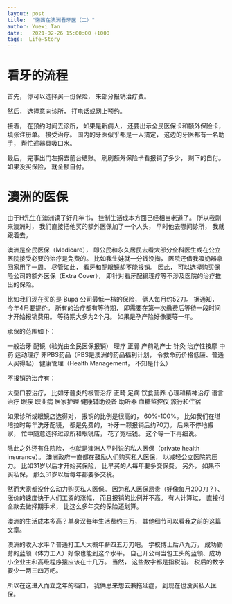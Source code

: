 ```yaml
---
layout: post
title:  "懒茜在澳洲看牙医（二）"
author: Yuexi Tan
date:   2021-02-26 15:00:00 +1000
tags:  Life-Story
---
```


# 看牙的流程

首先，
你可以选择买一份保险，
来部分报销治疗费。


然后，
选择意向诊所，
打电话或网上预约。


接着，
在预约时间去诊所，
如果是新病人，
还要出示全民医保卡和额外保险卡，
填张注册单。
接受治疗。
国内的牙医似乎都是一人搞定，
这边的牙医都有一名助手，
帮忙递器具吸口水。


最后，
完事出门左拐去前台结账。
刷刷额外保险卡看报销了多少，
剩下的自付。
如果没买保险，
就全额自付。


# 澳洲的医保

由于H先生在澳洲读了好几年书，
控制生活成本方面已经相当老道了。
所以我刚来澳洲时，
我们直接把他买的额外医保加了一个人头，
平时他去哪间诊所，
我就跟着去。


澳洲是全民医保（Medicare），
即公民和永久居民去看大部分全科医生或在公立医院接受必要的治疗是免费的。
比如我生娃就一分钱没掏，
医院还借我吸奶器拿回家用了一周。
尽管如此，
看牙和配眼镜却不能报销。
因此，
可以选择购买保险公司的额外医保（Extra Cover），
即针对看牙配镜理疗等不涉及医院的治疗推出的保险。


比如我们现在买的是 Bupa 公司最低一档的保险，
俩人每月约52刀。
据通知，
今年4月要提价。
所有的治疗都有等待期，
即需要在第一次缴费后等待一段时间才开始报销费用。
等待期大多为2个月。
如果是孕产险好像要等一年。


承保的范围如下：

一般治牙
配镜（验光由全民医保报销）
理疗
正骨
产前助产士
针灸
治疗性按摩
中药
运动理疗
非PBS药品（PBS是澳洲的药品福利计划，
令救命药价格低廉、普通人买得起）
健康管理（Health Management，
不知是什么）

不报销的治疗有：

大型口腔治疗，
比如牙髓炎的根管治疗
正畸
足病
饮食营养
心理和精神治疗
语言治疗
眼疾
职业病
居家护理
健康辅助设备
助听器
血糖监控仪
旅行和住宿

如果诊所或眼镜店选得对，
报销的比例是很高的，
60%-100%。
比如我们在堪培拉时每年洗牙配镜，
都是免费的，
补牙一颗报销后约70刀。
后来不停地搬家，
忙中随意选择过诊所和眼镜店，
花了冤枉钱。
这个等一下再细说。


除此之外还有住院险，
也就是澳洲人平时说的私人医保（private health insurance）。
澳洲政府一直都在鼓励人们购买私人医保，
以减轻公立医院的压力。
比如31岁以后才开始买保险，
比早买的人每年要多交保费。
另外，
如果不买私保，
那么31岁以后每年都要多交税。


然而大家都没什么动力购买私人医保。
因为私人医保昂贵（好像每月200刀？）、涨价的速度快于人们工资的涨幅，
而且报销的比例并不高。
有人计算过，
直接付全款去做择期手术，
比这么多年交的保险还划算。


澳洲的生活成本多高？单身汉每年生活费约三万，
其他细节可以看我之前的这篇文章。


澳洲的收入水平？普通打工人大概年薪四五万刀吧。
学校博士后八九万，
成功勤劳的蓝领（体力工人）好像也能到这个水平。
自己开公司当包工头的蓝领、成功小企业主和高级程序猿应该在十几万。
当然，
这些数字都是指税前。
税后的数字要少一两三四万吧。


所以在这进入而立之年的档口，
我俩思来想去兼拖延症，
到现在也没买私人医保。
